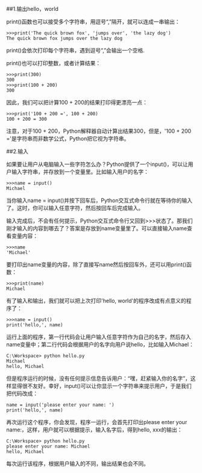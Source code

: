 ##1.输出hello，world

print()函数也可以接受多个字符串，用逗号“,”隔开，就可以连成一串输出：

    >>>print('The quick brown fox', 'jumps over', 'the lazy dog')
    The quick brown fox jumps over the lazy dog
print()会依次打印每个字符串，遇到逗号“,”会输出一个空格.

print()也可以打印整数，或者计算结果：

    >>>print(300)
    300
    >>>print(100 + 200)
    300
因此，我们可以把计算100 + 200的结果打印得更漂亮一点：

    >>>print('100 + 200 =', 100 + 200)
    100 + 200 = 300
注意，对于100 + 200，Python解释器自动计算出结果300，但是，'100 + 200 ='是字符串而非数学公式，Python把它视为字符串。

##2.输入

如果要让用户从电脑输入一些字符怎么办？Python提供了一个input()，可以让用户输入字符串，并存放到一个变量里。比如输入用户的名字：

    >>>name = input()
    Michael
当你输入name = input()并按下回车后，Python交互式命令行就在等待你的输入了。这时，你可以输入任意字符，然后按回车后完成输入。

输入完成后，不会有任何提示，Python交互式命令行又回到>>>状态了。那我们刚才输入的内容到哪去了？答案是存放到name变量里了。可以直接输入name查看变量内容：

    >>>name
    'Michael'

要打印出name变量的内容，除了直接写name然后按回车外，还可以用print()函数：

    >>>print(name)
    Michael
有了输入和输出，我们就可以把上次打印'hello, world'的程序改成有点意义的程序了：

    >>>name = input()
    print('hello,', name)
运行上面的程序，第一行代码会让用户输入任意字符作为自己的名字，然后存入name变量中；第二行代码会根据用户的名字向用户说hello，比如输入Michael：

    C:\Workspace> python hello.py
    Michael
    hello, Michael
但是程序运行的时候，没有任何提示信息告诉用户：“嘿，赶紧输入你的名字”，这样显得很不友好。幸好，input()可以让你显示一个字符串来提示用户，于是我们把代码改成：

    name = input('please enter your name: ')
    print('hello,', name)
再次运行这个程序，你会发现，程序一运行，会首先打印出please enter your name:，这样，用户就可以根据提示，输入名字后，得到hello, xxx的输出：

    C:\Workspace> python hello.py
    please enter your name: Michael
    hello, Michael
每次运行该程序，根据用户输入的不同，输出结果也会不同。
